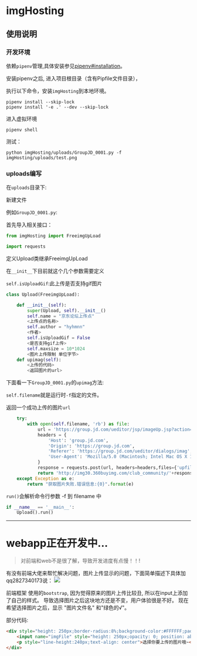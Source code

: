 # imgHosting
## 使用说明
### 开发环境

依赖`pipenv`管理,具体安装参见[pipenv#installation](https://github.com/pypa/pipenv#installation)。

安装pipenv之后, 进入项目根目录（含有Pipfile文件目录），

执行以下命令，安装`imgHosting`到本地环境。
```shell
pipenv install --skip-lock
pipenv install '-e .' --dev --skip-lock
```
进入虚拟环境
```shell
pipenv shell
```
测试：
```shell
python imgHosting/uploads/GroupJD_0001.py -f imgHosting/uploads/test.png
```

### uploads编写

在`uploads`目录下:

新建文件

例如`GroupJD_0001.py`:

首先导入相关接口：
```python
from imgHosting import FreeimgUpLoad

import requests
```
定义Upload类继承FreeimgUpLoad

在`__init__`下目前就这个几个参数需要定义

`self.isUploadGif`:此上传是否支持gif图片
```python
class Upload(FreeimgUpLoad):

    def __init__(self):
        super(Upload, self).__init__()
        self.name = "京东论坛上传点"
        <上传点的名称>
        self.author = "hyhmnn"
        <作者>
        self.isUploadGif = False
        <是否支持gif上传>
        self.maxsize = 10*1024
        <图片上传限制 单位字节>
    def upimag(self):
        <上传的代码>
        <返回图片的url>
```
下面看一下`GroupJD_0001.py`的`upimag`方法:

`self.filename`就是运行时`-f`指定的文件。

返回一个成功上传的图片`url`
```python
    try:
        with open(self.filename, 'rb') as file:
            url = 'https://group.jd.com/ueditor/jsp/imageUp.jsp?action=uploadimage&encode=utf-8'
            headers = {
                'Host': 'group.jd.com',
                'Origin': 'https://group.jd.com',
                'Referer': 'https://group.jd.com/ueditor/dialogs/imag',
                'User-Agent': 'Mozilla/5.0 (Macintosh; Intel Mac OS X 10_13_5) AppleWebKit/537.36 (KHTML, like Gecko) Chrome/67.0.3396.79 Safari/537.36',   
            }
            response = requests.post(url, headers=headers,files={'upfile':file})
            return 'http://img30.360buyimg.com/club_community/'+response.json()['url']
    except Exception as e:
        return "获取图片失败.错误信息:{0}".format(e)
```
`run()`会解析命令行参数 -f 到 filename 中
```python
if __name__ == '__main__':
    Upload().run()
```

---

# webapp正在开发中...
> 对前端和web不是很了解，导致开发进度有点慢！！!

有没有前端大佬来帮忙解决问题，图片上传显示的问题，下面简单描述下具体加qq2827340173说：
![](http://img30.360buyimg.com/club_community/jfs/t21952/118/2024229047/18076/ed485ae5/5b4457ceN5ad31332.jpg)

前端框架 使用的`bootstrap`, 因为觉得原来的图片上传比较丑, 所以在input上添加了自己的样式。
导致选择图片之后这块地方还是不变，用户体验很是不好。
现在希望选择图片之后，显示 "图片文件名" 和"绿色的√"。

部分代码:
```html
<div style="height: 250px;border-radius:8%;background-color:#FFFFFF;padding: 0" class="col-sm-offset-0 col-sm-5">
    <input name="imgFile" style="height: 250px;opacity: 0; position: absolute; user-select: none;padding: 0" type="file" id="exampleInputFile" class="col-sm-offset-0 col-sm-12">
    <p style="line-height:240px;text-align: center">选择你要上传的图片哦~</p>
</div>
```
